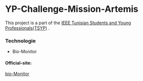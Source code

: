 # YP-Challenge-Mission-Artemis
This project is a part of the [IEEE Tunisian Students and Young Professionals(TSYP)](https://tsyp.ieee.tn/) . 

### Technologie
* Bio-Monitor

#### Official-site:

[bio-Monitor](https://www.asc-csa.gc.ca/eng/sciences/bio-monitor.asp)